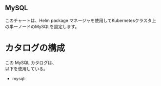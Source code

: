 ## MySQL

このチャートは、Helm package マネージャを使用してKubernetesクラスタ上の単一ノードのMySQLを設定します。

# カタログの構成

この MySQL カタログは、  
以下を使用している。

* mysql: